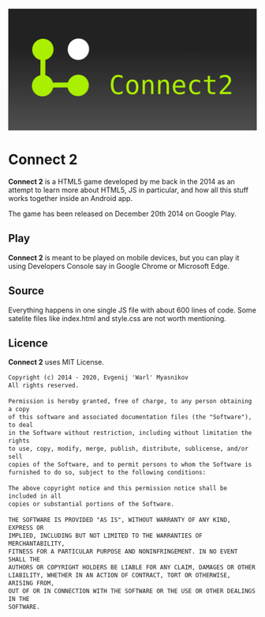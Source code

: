 ![title](assets/img/title.png)

# Connect 2

**Connect 2** is a HTML5 game developed by me back in the 2014 as an attempt to learn more about HTML5, JS in particular, and how all this stuff works together inside an Android app.

The game has been released on December 20th 2014 on Google Play.

## Play

**Connect 2** is meant to be played on mobile devices, but you can play it using Developers Console say in Google Chrome or Microsoft Edge.

## Source

Everything happens in one single JS file with about 600 lines of code.
Some satelite files like index.html and style.css are not worth mentioning.

## Licence

**Connect 2** uses MIT License.

```
Copyright (c) 2014 - 2020, Evgenij 'Warl' Myasnikov
All rights reserved.

Permission is hereby granted, free of charge, to any person obtaining a copy
of this software and associated documentation files (the "Software"), to deal
in the Software without restriction, including without limitation the rights
to use, copy, modify, merge, publish, distribute, sublicense, and/or sell
copies of the Software, and to permit persons to whom the Software is
furnished to do so, subject to the following conditions:

The above copyright notice and this permission notice shall be included in all
copies or substantial portions of the Software.

THE SOFTWARE IS PROVIDED "AS IS", WITHOUT WARRANTY OF ANY KIND, EXPRESS OR
IMPLIED, INCLUDING BUT NOT LIMITED TO THE WARRANTIES OF MERCHANTABILITY,
FITNESS FOR A PARTICULAR PURPOSE AND NONINFRINGEMENT. IN NO EVENT SHALL THE
AUTHORS OR COPYRIGHT HOLDERS BE LIABLE FOR ANY CLAIM, DAMAGES OR OTHER
LIABILITY, WHETHER IN AN ACTION OF CONTRACT, TORT OR OTHERWISE, ARISING FROM,
OUT OF OR IN CONNECTION WITH THE SOFTWARE OR THE USE OR OTHER DEALINGS IN THE
SOFTWARE.
```
